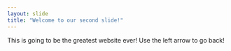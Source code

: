 ```yaml
---
layout: slide
title: "Welcome to our second slide!"
---
```

This is going to be the greatest website ever!
Use the left arrow to go back!
